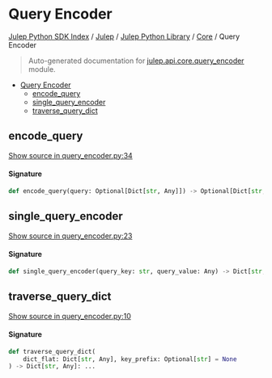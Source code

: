 # Query Encoder

[Julep Python SDK Index](../../../README.md#julep-python-sdk-index) / [Julep](../../index.md#julep) / [Julep Python Library](../index.md#julep-python-library) / [Core](./index.md#core) / Query Encoder

> Auto-generated documentation for [julep.api.core.query_encoder](../../../../../../../julep/api/core/query_encoder.py) module.

- [Query Encoder](#query-encoder)
  - [encode_query](#encode_query)
  - [single_query_encoder](#single_query_encoder)
  - [traverse_query_dict](#traverse_query_dict)

## encode_query

[Show source in query_encoder.py:34](../../../../../../../julep/api/core/query_encoder.py#L34)

#### Signature

```python
def encode_query(query: Optional[Dict[str, Any]]) -> Optional[Dict[str, Any]]: ...
```



## single_query_encoder

[Show source in query_encoder.py:23](../../../../../../../julep/api/core/query_encoder.py#L23)

#### Signature

```python
def single_query_encoder(query_key: str, query_value: Any) -> Dict[str, Any]: ...
```



## traverse_query_dict

[Show source in query_encoder.py:10](../../../../../../../julep/api/core/query_encoder.py#L10)

#### Signature

```python
def traverse_query_dict(
    dict_flat: Dict[str, Any], key_prefix: Optional[str] = None
) -> Dict[str, Any]: ...
```
